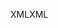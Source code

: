 <span data-ttu-id="252cc-101">XML</span><span class="sxs-lookup"><span data-stu-id="252cc-101">XML</span></span>